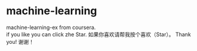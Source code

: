 # machine-learning
machine-learning-ex from coursera.  
if you like you can click zhe Star. 
如果你喜欢请帮我按个喜欢（Star）。 
Thank you! 
谢谢！

